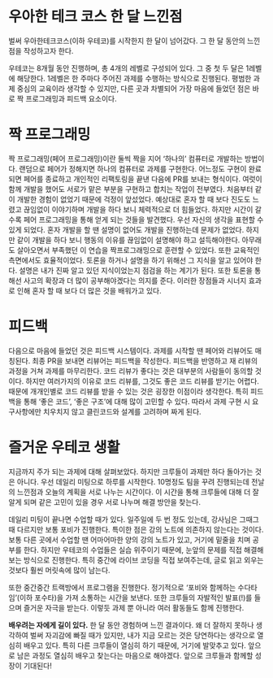 # 우아한 테크 코스 한 달 느낀점

벌써 우아한테크코스(이하 우테코)를 시작한지 한 달이 넘어갔다. 그 한 달 동안의 느낀점을 작성하고자 한다.

우테코는 8개월 동안 진행하며, 총 4개의 레벨로 구성되어 있다. 그 중 첫 두 달은 1레벨에 해당한다. 1레벨은 한 주마다 주어진 과제를 수행하는 방식으로 진행된다. 평범한 과제 중심의 교육이라 생각할 수 있지만, 다른 곳과 차별되어 가장 마음에 들었던 점은 바로 짝 프로그래밍과 피드백 요소이다.



# 짝 프로그래밍

짝 프로그래밍(페어 프로그래밍)이란 둘씩 짝을 지어 ‘하나의’ 컴퓨터로 개발하는 방법이다. 랜덤으로 페어가 정해지면 하나의 컴퓨터로 과제를 구현한다. 어느정도 구현이 완료되면 페어를 종료하고 개인적인 리팩토링을 끝낸 다음에 PR를 보내는 형식이다. 여럿이 함께 개발을 했어도 서로가 맡은 부분을 구현하고 합치는 작업이 전부였다. 처음부터 같이 개발한 경험이 없었기 때문에 걱정이 앞섰었다. 예상대로 혼자 할 때 보다 진도도 느렸고 끊임없이 이야기하며 개발을 하다 보니 체력적으로 더 힘들었다. 하지만 시간이 갈수록 페어 프로그래밍을 통해 얻게 되는 것들을 발견했다. 우선 자신의 생각을 표현할 수 있게 되었다. 혼자 개발을 할 땐 설명이 없어도 개발을 진행하는데 문제가 없었다. 하지만 같이 개발을 하다 보니 행동의 이유를 끊임없이 설명해야 하고 설득해야한다. 아무래도 살아오면서 부족했던 이 연습을 짝프로그래밍으로 훈련할 수 있었다. 또한 교육적인 측면에서도 효율적이었다. 토론을 하거나 설명을 하기 위해선 그 지식을 알고 있어야 한다. 설명은 내가 진짜 알고 있던 지식이었는지 점검을 하는 계기가 된다. 또한 토론을 통해선 사고의 확장과 더 많이 공부해야겠다는 의지를 준다. 이러한 장점들과 시너지 효과로 인해 혼자 할 때 보다 더 많은 것을 배워가고 있다.



# 피드백

다음으로 마음에 들었던 것은 피드백 시스템이다. 과제를 시작할 땐 페어와 리뷰어도 매칭된다. 최종 PR을 보내면 리뷰어는 피드백을 작성한다. 피드백을 반영하고 재 리뷰의 과정을 거쳐 과제를 마무리한다. 코드 리뷰가 좋다는 것은 대부분의 사람들이 동의할 것이다. 하지만 여러가지의 이유로 코드 리뷰를, 그것도 좋은 코드 리뷰를 받기는 어렵다. 때문에 개개인별로 코드 리뷰를 받을 수 있는 것은 굉장한 이점이라 생각한다. 특히 피드백을 통해 ‘좋은 코드’, ‘좋은 구조’에 대해 많이 고민할 수 있다. 따라서 과제 구현 시 요구사항에만 치우치지 않고 클린코드와 설계를 고려하며 짜게 된다.



# 즐거운 우테코 생활

지금까지 주가 되는 과제에 대해 살펴보았다. 하지만 크루들이 과제만 하다 돌아가는 것은 아니다. 우선 데일리 미팅으로 하루를 시작한다. 10명정도 팀을 꾸려 진행되는데 전날의 느낀점과 오늘의 계획을 서로 나누는 시간이다. 이 시간을 통해 크루들에 대해 더 잘 알게 되며 같은 고민이 있을 경우 서로 나누며 해결 방안을 찾는다. 

데일리 미팅이 끝나면 수업할 때가 있다. 일주일에 두 번 정도 있는데, 강사님은 그때그때 다르지만 보통 포비가 진행한다. 특이한 점은 강의 노트에 의존하지 않는다는 것이다. 보통 다른 곳에서 수업할 땐 어마어마한 양의 강의 노트가 있고, 거기에 밑줄을 치며 공부를 한다. 하지만 우테코의 수업들은 실습 위주이기 때문에, 눈앞의 문제를 직접 해결해보는 방식으로 진행한다. 특히 중간에 라이브 코딩을 직접 보여주는데, 글로 읽고 외우는 것보다 훨씬 머릿속에 많이 남는다.

또한 중간중간 트랙방에서 프로그램을 진행한다. 정기적으로 ‘포비와 함께하는 수다타임’(이하 포수타)을 가져 소통하는 시간을 보낸다. 또한 크루들의 자발적인 발표(!)를 들으며 즐거운 자극을 받는다. 이렇듯 과제 뿐 아니라 여러 활동들도 함께 진행한다.



**배우려는 자에게 길이 있다.** 한 달 동안 경험하며 느낀 결과이다. 왜 더 잘하지 못하나 생각하여 벌써 자괴감에 빠질 때가 있지만, 내가 지금 모르는 것은 당연하다는 생각으로 열심히 배우고 있다. 특히 다른 크루들이 열심히 하기 때문에, 거기에 발맞추고 있다. 앞으로 남은 과정도 열심히 배우고 찾는다는 마음으로 해야겠다. 앞으로 크루들과 함께할 성장이 기대된다! 
